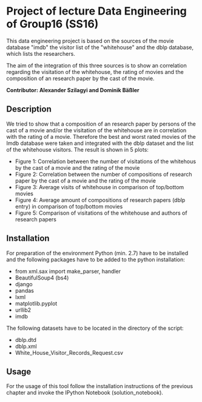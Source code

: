 
# Project of lecture Data Engineering of Group16 (SS16)

This data engineering project is based on the sources of the movie database "imdb" the visitor list 
of the "whitehouse" and the dblp database, which lists the researchers.

The aim of the integration of this three sources is to show an correlation regarding the visitation
of the whitehouse, the rating of movies and the composition of an research paper by the cast of the movie.

**Contributor: Alexander Szilagyi and Dominik Bäßler**

## Description
We tried to show that a composition of an research paper by persons of the cast of a movie and/or the visitation
of the whitehouse are in correlation with the rating of a movie. Therefore the best and worst rated movies of the
Imdb database were taken and integrated with the dblp dataset and the list of the whitehouse visitors. The result
is shown in 5 plots:
 - Figure 1: Correlation between the number of visitations of the whitehous by the cast of a movie and the rating of the movie
 - Figure 2: Correlation between the number of compositions of research paper by the cast of a movie and the rating of the movie
 - Figure 3: Average visits of whitehouse in comparison of top/bottom movies
 - Figure 4: Average amount of compositions of research papers (dblp entry) in comparison of top/bottom movies
 - Figure 5: Comparison of visitations of the whitehouse and authors of research papers


## Installation
For preparation of the environment Python (min. 2.7) have to be installed and the following packages have to be added
to the python installation:
 - from xml.sax import make_parser, handler
 - BeautifulSoup4 (bs4)
 - django
 - pandas
 - lxml
 - matplotlib.pyplot
 - urllib2
 - imdb
 
The following datasets have to be located in the directory of the script:
 - dblp.dtd
 - dblp.xml
 - White_House_Visitor_Records_Request.csv

## Usage

For the usage of this tool follow the installation instructions of the previous chapter
and invoke the IPython Notebook (solution_notebook).
